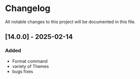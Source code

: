 # Changelog

All notable changes to this project will be documented in this file.

## [14.0.0] - 2025-02-14

### Added
- Format command
- variety of Themes
- bugs fixes
